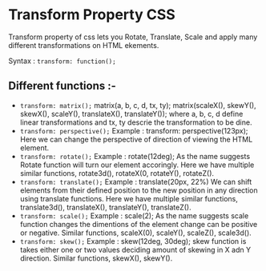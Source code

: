 # Transform Property CSS
Transform property of css lets you Rotate, Translate, Scale and apply many different transformations on HTML ekements.

Syntax : `transform: function();`
## Different functions :-
- `transform: matrix();`
matrix(a, b, c, d, tx, ty);
matrix(scaleX(), skewY(), skewX(), scaleY(), translateX(), translateY());
where a, b, c, d define linear transformations and tx, ty descrie the transformation to be dine.
- `transform: perspective();`
Example : transform: perspective(123px);
Here we can change the perspective of direction of viewing the HTML element.
- `transform: rotate();`
Example : rotate(12deg);
As the name suggests Rotate function will turn our element accoringly. Here we have multiple similar functions, rotate3d(), rotateX(0, rotateY(), rotateZ().
- `transform: translate();`
Example : translate(20px, 22%)
We can shift elements from their defined position to the new position in any direction using translate functions. Here we have multiple similar functions, translate3d(), translateX(), translateY(), translateZ().
- `transform: scale();`
Example : scale(2);
As the name suggests scale function changes the dimentions of the element change can be positive or negative. Similar functions, scaleX(0), scaleY(), scaleZ(), scale3d().
- `transform: skew();`
Example : skew(12deg, 30deg);
skew function is takes either one or two values deciding amount of skewing in X adn Y direction. Similar functions, skewX(), skewY().